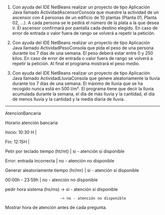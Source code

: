 1. Con ayuda del IDE NetBeans realizar un proyecto de tipo Aplicación Java llamado
ActividadAscensorConsola que muestre la actividad de un ascensor con 4 personas de un
edificio de 10 plantas (Planta 01, Planta 02, …). A cada persona se le pedirá el número de la
plata a la que desea ir. El ascensor confirmará por pantalla cada destino elegido. En caso de
error de entrada o valor fuera de rango se volverá a repetir la petición.

2. Con ayuda del IDE NetBeans realizar un proyecto de tipo Aplicación Java llamado
ActividadPesoConsola que pida el peso de una persona durante los 7 días de una semana.
El peso deberá estar entre 0 y 250 kilos. En caso de error de entrada o valor fuera de rango
se volverá a repetir la petición. Al final el programa mostrará el peso medio.

3. Con ayuda del IDE NetBeans realizar un proyecto de tipo Aplicación Java llamado
ActividadLluviaConsola que genere aleatoriamente la lluvia durante los 7 días de una
semana. El máximo de lluvia que se ha recogido nunca está en 500 l/m². El programa tiene
que decir la lluvia acumulada durante la semana, el día de más lluvia y la cantidad, el día
de menos lluvia y la cantidad y la media diaria de lluvia.

-------------------------------------------------------------------------------

AtencionBancaria

Horario atención bancaria

Inicio: 10:30 H |
                
Fin: 12:15H     |


Petir por teclado tiempo (ht/mt) | si - atención sí disponible

Error: entrada incorrecta        | no - atención no disponible


Generar aleatoriamente tiempo (hr/mr) | si - atención sí disponible

00:00h - 23:59h                       | no - atención no disponible


pedir hora sistema (hs/ms)   -> si - atención sí disponible

                             -> no - atención no disponible
   

Mostrar hora de atención antes de cada pregunta.
